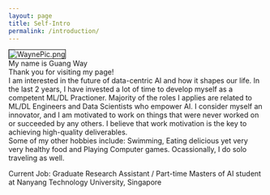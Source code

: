 ```yaml
---
layout: page
title: Self-Intro
permalink: /introduction/
---
```

<img src="https://tinypic.host/images/2022/12/28/ppicc6f61725b94f855d.png" alt="WaynePic.png" border="1" /><br>
My name is Guang Way<br>
Thank you for visiting my page! <br>
I am interested in the future of data-centric AI and how it shapes our life. In the last 2 years, I have invested a lot of time to develop myself as a competent ML/DL Practioner. Majority of the roles I applies are related to ML/DL Engineers and Data Scientists who empower AI. I consider myself an innovator, and I am motivated to work on things that were never worked on or succeeded by any others. I believe that work motivation is the key to achieving high-quality deliverables. <br>
Some of my other hobbies include: Swimming, Eating delicious yet very very healthy food and Playing Computer games. Ocassionally, I do solo traveling as well.
<p>
Current Job: Graduate Research Assistant / Part-time Masters of AI student at Nanyang Technology University, Singapore 
  

